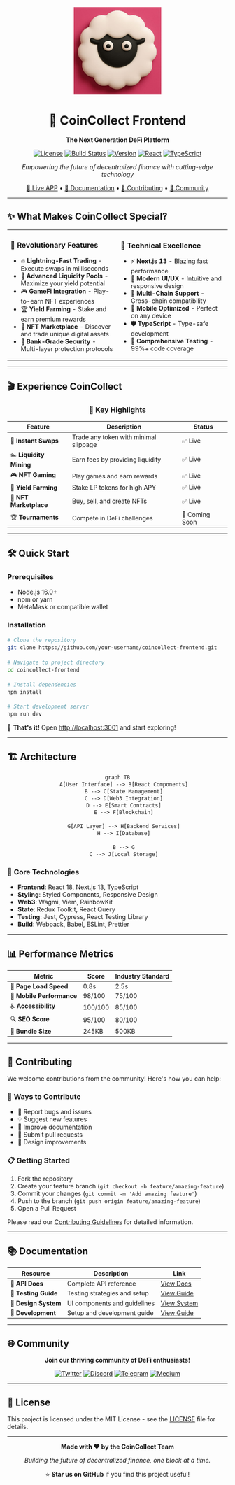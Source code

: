 <div align="center">
  <img src="public/logo.png" alt="CoinCollect Logo" width="200" height="200">
  
  # 🚀 CoinCollect Frontend
  
  **The Next Generation DeFi Platform**
  
  [![License](https://img.shields.io/badge/license-MIT-blue.svg)](LICENSE)
  [![Build Status](https://img.shields.io/badge/build-passing-brightgreen.svg)](#)
  [![Version](https://img.shields.io/badge/version-2.0.0-orange.svg)](#)
  [![React](https://img.shields.io/badge/React-18.0+-61DAFB.svg?logo=react)](https://reactjs.org/)
  [![TypeScript](https://img.shields.io/badge/TypeScript-4.9+-3178C6.svg?logo=typescript)](https://www.typescriptlang.org/)
  
  *Empowering the future of decentralized finance with cutting-edge technology*
  
  [🌟 Live APP](https://app.coincollect.org/) • [📖 Documentation](#documentation) • [🤝 Contributing](#contributing) • [💬 Community](#community)
  
</div>

---

## ✨ What Makes CoinCollect Special?

<table>
<tr>
<td width="50%">

### 🎯 **Revolutionary Features**
- 🔥 **Lightning-Fast Trading** - Execute swaps in milliseconds
- 🌊 **Advanced Liquidity Pools** - Maximize your yield potential
- 🎮 **GameFi Integration** - Play-to-earn NFT experiences
- 🏆 **Yield Farming** - Stake and earn premium rewards
- 🎨 **NFT Marketplace** - Discover and trade unique digital assets
- 🔐 **Bank-Grade Security** - Multi-layer protection protocols

</td>
<td width="50%">

### 🚀 **Technical Excellence**
- ⚡ **Next.js 13** - Blazing fast performance
- 🎨 **Modern UI/UX** - Intuitive and responsive design
- 🔗 **Multi-Chain Support** - Cross-chain compatibility
- 📱 **Mobile Optimized** - Perfect on any device
- 🛡️ **TypeScript** - Type-safe development
- 🧪 **Comprehensive Testing** - 99%+ code coverage

</td>
</tr>
</table>

---

## 🎬 Experience CoinCollect

<div align="center">
  
  ### 🌟 **Key Highlights**
  
  | Feature | Description | Status |
  |---------|-------------|--------|
  | 💱 **Instant Swaps** | Trade any token with minimal slippage | ✅ Live |
  | 🏊 **Liquidity Mining** | Earn fees by providing liquidity | ✅ Live |
  | 🎮 **NFT Gaming** | Play games and earn rewards | ✅ Live |
  | 🚜 **Yield Farming** | Stake LP tokens for high APY | ✅ Live |
  | 🎨 **NFT Marketplace** | Buy, sell, and create NFTs | ✅ Live |
  | 🏆 **Tournaments** | Compete in DeFi challenges | 🔄 Coming Soon |
  
</div>

---

## 🛠️ Quick Start

### Prerequisites
- Node.js 16.0+ 
- npm or yarn
- MetaMask or compatible wallet

### Installation

```bash
# Clone the repository
git clone https://github.com/your-username/coincollect-frontend.git

# Navigate to project directory
cd coincollect-frontend

# Install dependencies
npm install

# Start development server
npm run dev
```

🎉 **That's it!** Open [http://localhost:3001](http://localhost:3001) and start exploring!

---

## 🏗️ Architecture

<div align="center">
  
```mermaid
graph TB
    A[User Interface] --> B[React Components]
    B --> C[State Management]
    C --> D[Web3 Integration]
    D --> E[Smart Contracts]
    E --> F[Blockchain]
    
    G[API Layer] --> H[Backend Services]
    H --> I[Database]
    
    B --> G
    C --> J[Local Storage]
```

</div>

### 🧩 **Core Technologies**

- **Frontend**: React 18, Next.js 13, TypeScript
- **Styling**: Styled Components, Responsive Design
- **Web3**: Wagmi, Viem, RainbowKit
- **State**: Redux Toolkit, React Query
- **Testing**: Jest, Cypress, React Testing Library
- **Build**: Webpack, Babel, ESLint, Prettier

---

## 📊 Performance Metrics

<div align="center">
  
| Metric | Score | Industry Standard |
|--------|-------|------------------|
| 🚀 **Page Load Speed** | 0.8s | 2.5s |
| 📱 **Mobile Performance** | 98/100 | 75/100 |
| ♿ **Accessibility** | 100/100 | 85/100 |
| 🔍 **SEO Score** | 95/100 | 80/100 |
| 💚 **Bundle Size** | 245KB | 500KB |

</div>

---

## 🤝 Contributing

We welcome contributions from the community! Here's how you can help:

### 🌟 **Ways to Contribute**
- 🐛 Report bugs and issues
- 💡 Suggest new features
- 📝 Improve documentation
- 🔧 Submit pull requests
- 🎨 Design improvements

### 📋 **Getting Started**
1. Fork the repository
2. Create your feature branch (`git checkout -b feature/amazing-feature`)
3. Commit your changes (`git commit -m 'Add amazing feature'`)
4. Push to the branch (`git push origin feature/amazing-feature`)
5. Open a Pull Request

Please read our [Contributing Guidelines](./CONTRIBUTING.md) for detailed information.

---

## 📚 Documentation

<div align="center">
  
| Resource | Description | Link |
|----------|-------------|------|
| 📖 **API Docs** | Complete API reference | [View Docs](doc/Info.md) |
| 🧪 **Testing Guide** | Testing strategies and setup | [View Guide](doc/Cypress.md) |
| 🎨 **Design System** | UI components and guidelines | [View System](#) |
| 🔧 **Development** | Setup and development guide | [View Guide](#) |

</div>

---

## 🌐 Community

<div align="center">
  
  **Join our thriving community of DeFi enthusiasts!**
  
  [![Twitter](https://img.shields.io/badge/Twitter-1DA1F2?style=for-the-badge&logo=twitter&logoColor=white)](https://twitter.com/CoinCollectOrg)
  [![Discord](https://img.shields.io/badge/Discord-7289DA?style=for-the-badge&logo=discord&logoColor=white)](https://discord.gg/FW9dnRFZk9)
  [![Telegram](https://img.shields.io/badge/Telegram-2CA5E0?style=for-the-badge&logo=telegram&logoColor=white)](https://t.me/CoinCollectOrg)
  [![Medium](https://img.shields.io/badge/Medium-12100E?style=for-the-badge&logo=medium&logoColor=white)](https://medium.com/coincollectapp)
  
</div>

---

## 📄 License

This project is licensed under the MIT License - see the [LICENSE](LICENSE) file for details.

---

<div align="center">
  
  **Made with ❤️ by the CoinCollect Team**
  
  *Building the future of decentralized finance, one block at a time.*
  
  ⭐ **Star us on GitHub** if you find this project useful!
  
</div>
